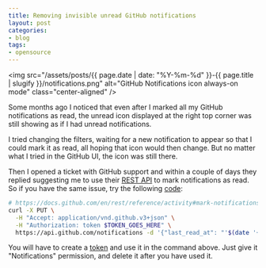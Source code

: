 ```yaml
---
title: Removing invisible unread GitHub notifications
layout: post
categories:
- blog
tags:
- opensource
---
```


<img
src="/assets/posts/{{ page.date | date: "%Y-%m-%d" }}-{{ page.title | slugify }}/notifications.png"
alt="GitHub Notifications icon always-on mode"
class="center-aligned"
/>

Some months ago I noticed that even after I marked all my GitHub notifications
as read, the unread icon displayed at the right top corner was still showing as
if I had unread notifications.

I tried changing the filters, waiting for a new notification to appear so that
I could mark it as read, all hoping that icon would then change. But no matter
what I tried in the GitHub UI, the icon was still there.

Then I opened a ticket with GitHub support and within a couple of days they
replied suggesting me to use their
[REST API](https://docs.github.com/en/rest/reference/activity#mark-notifications-as-read)
to mark notifications as read.
So if you have the same issue, try the following
[code](https://github.com/kinow/dork-scripts/blob/master/github/mark-notifications-as-read.sh):

```bash
# https://docs.github.com/en/rest/reference/activity#mark-notifications-as-read
curl -X PUT \
  -H "Accept: application/vnd.github.v3+json" \
  -H "Authorization: token $TOKEN_GOES_HERE" \
  https://api.github.com/notifications -d '{"last_read_at": "'$(date '+%Y-%m-%dT%H:%M:%SZ')'"}'
```

You will have to create a [token](https://github.com/settings/tokens) and use
it in the command above. Just give it "Notifications" permission, and delete
it after you have used it.

